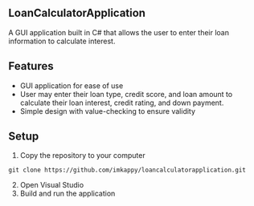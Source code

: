 ## LoanCalculatorApplication
A GUI application built in C# that allows the user to enter their loan information to calculate interest.

## Features
- GUI application for ease of use
- User may enter their loan type, credit score, and loan amount to calculate their loan interest, credit rating, and down payment.
- Simple design with value-checking to ensure validity

## Setup
1. Copy the repository to your computer
```
git clone https://github.com/imkappy/loancalculatorapplication.git
```
2. Open Visual Studio
3. Build and run the application

